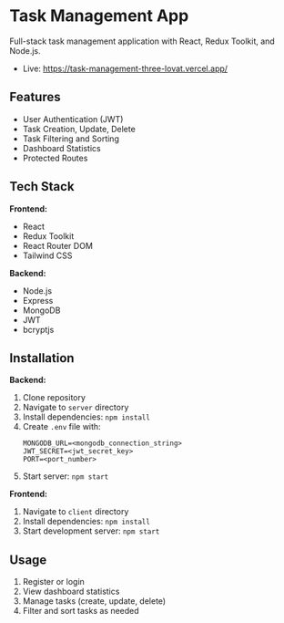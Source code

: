 # Task Management App

Full-stack task management application with React, Redux Toolkit, and Node.js.

- Live: https://task-management-three-lovat.vercel.app/

## Features

* User Authentication (JWT)
* Task Creation, Update, Delete
* Task Filtering and Sorting
* Dashboard Statistics
* Protected Routes

## Tech Stack

**Frontend:**
* React
* Redux Toolkit
* React Router DOM
* Tailwind CSS

**Backend:**
* Node.js
* Express
* MongoDB
* JWT
* bcryptjs

## Installation

**Backend:**
1. Clone repository
2. Navigate to `server` directory
3. Install dependencies: `npm install`
4. Create `.env` file with:
    ```
    MONGODB_URL=<mongodb_connection_string>
    JWT_SECRET=<jwt_secret_key>
    PORT=<port_number>
    ```
5. Start server: `npm start`

**Frontend:**
1. Navigate to `client` directory
2. Install dependencies: `npm install`
3. Start development server: `npm start`

## Usage

1. Register or login
2. View dashboard statistics
3. Manage tasks (create, update, delete)
4. Filter and sort tasks as needed
